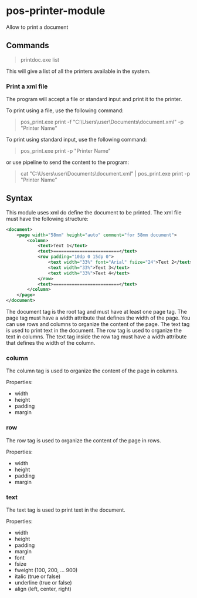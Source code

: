 # pos-printer-module
Allow to print a document 


## Commands

> printdoc.exe list

This will give a list of all the printers available in the system.


### Print a xml file

The program will accept a file or standard input and print it to the printer. 

To print using a file, use the following command:

> pos_print.exe print -f "C:\Users\user\Documents\document.xml" -p "Printer Name"

To print using standard input, use the following command:

> pos_print.exe print -p "Printer Name"

or use pipeline to send the content to the program:

> cat "C:\Users\user\Documents\document.xml" | pos_print.exe print -p "Printer Name"



## Syntax

This module uses xml do define the document to be printed. The xml file must have the following structure:

```xml
<document>
    <page width="58mm" height="auto" comment="for 58mm document">
        <column>
            <text>Text 1</text>
            <text>=========================</text>
            <row padding="10dp 0 15dp 0">
                <text width="33%" font="Arial" fsize="24">Text 2</text>
                <text width="33%">Text 3</text>
                <text width="33%">Text 4</text>
            </row>
            <text>=========================</text>
        </column>
    </page>
</document>
```

The document tag is the root tag and must have at least one page tag. The page tag must have a width attribute that defines the width of the page. You can use rows and columns to organize the content of the page. The text tag is used to print text in the document. The row tag is used to organize the text in columns. The text tag inside the row tag must have a width attribute that defines the width of the column.

### column

The column tag is used to organize the content of the page in columns.

Properties:
* width
* height
* padding
* margin

### row

The row tag is used to organize the content of the page in rows.

Properties:
* width
* height
* padding
* margin

### text

The text tag is used to print text in the document.

Properties:
* width
* height
* padding
* margin
* font
* fsize
* fweight (100, 200, ... 900)
* italic (true or false)
* underline (true or false)
* align (left, center, right)

